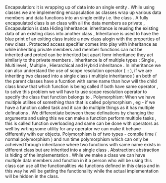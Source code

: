 Encapsulation: it is wrapping up of data into an single entity . While using classes we are implementing encapsulation as classes wrap up various data members and data functions into an single entity i.e. the class . A fully encapsulated class is an class with all the data members as private , Encapsulation is data Hiding 
Inheritance: inheritance is reusing the existing data of an existing class into another class , Inheritance is used to have the blue print of an exiting class inside a new class alogin with the properties of new class . Protected access specifier comes into play with inheritance as while inheriting private members and member functions can not be inherited and proted can be inherited but apart fomr inheritance they act similarly to the private members . Inheritance is of multiple types : Single , Multi level , Multiple , Hierarchical and Hybrid inheritance . In inheritance we can also understand the use of scope resolution operator ( :: ), if we are inheriting two classed into a single class ( multiple inheritance ) an both of the parent classes have a fucntion with same name than how will the child class know that which function is being called if both have same operator , to solve this problem we will have to use scope resolution operator to specify the class that function belongs to .
Polymorphism: When we have multiple utilites of something than that is called polymorphism , eg - if we have a function called task and it can do multiple things as it has multiple definations . We differentiate between these definations by changing the arguments and using this we can make a function perform multiple tasks , this is called function overloading and same can be done with operators as well by wrting some utility for any operator we can make it behave differently with our objects. Polymorphism is of two types - compile time ( normal polymorphism ) and run time polymorphism which can only be acheived through inheritance where two functions with same name exists in different class but are inherited into a single class .
Abstraction: abstraction is hiding of the implementation . While we make a class we can have multiple data members and function in it a person who will be using this class can use all the functionalities via functions defined in this class and in this way he will be getting the functionality while the actual implementation will be hidden in the class. 